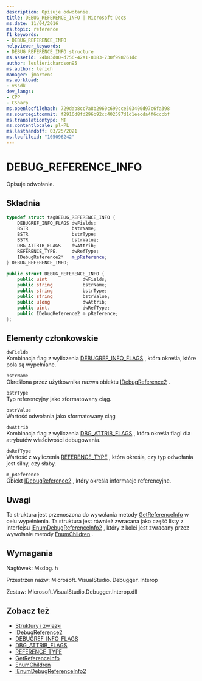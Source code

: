 ```yaml
---
description: Opisuje odwołanie.
title: DEBUG_REFERENCE_INFO | Microsoft Docs
ms.date: 11/04/2016
ms.topic: reference
f1_keywords:
- DEBUG_REFERENCE_INFO
helpviewer_keywords:
- DEBUG_REFERENCE_INFO structure
ms.assetid: 24b83d00-d756-42a1-8083-730f998761dc
author: leslierichardson95
ms.author: lerich
manager: jmartens
ms.workload:
- vssdk
dev_langs:
- CPP
- CSharp
ms.openlocfilehash: 729dab8cc7a8b2960c699cce503400d97c6fa398
ms.sourcegitcommit: f2916d8fd296b92cc402597d1d1eecda4f6cccbf
ms.translationtype: MT
ms.contentlocale: pl-PL
ms.lasthandoff: 03/25/2021
ms.locfileid: "105096242"
---
```

# <a name="debug_reference_info"></a>DEBUG_REFERENCE_INFO
Opisuje odwołanie.

## <a name="syntax"></a>Składnia

```cpp
typedef struct tagDEBUG_REFERENCE_INFO {
    DEBUGREF_INFO_FLAGS dwFields;
    BSTR                bstrName;
    BSTR                bstrType;
    BSTR                bstrValue;
    DBG_ATTRIB_FLAGS    dwAttrib;
    REFERENCE_TYPE.     dwRefType;
    IDebugReference2*   m_pReference;
} DEBUG_REFERENCE_INFO;
```

```csharp
public struct DEBUG_REFERENCE_INFO {
    public uint             dwFields;
    public string           bstrName;
    public string           bstrType;
    public string           bstrValue;
    public ulong            dwAttrib;
    public uint.            dwRefType;
    public IDebugReference2 m_pReference;
};
```

## <a name="members"></a>Elementy członkowskie
`dwFields`\
Kombinacja flag z wyliczenia [DEBUGREF_INFO_FLAGS](../../../extensibility/debugger/reference/debugref-info-flags.md) , która określa, które pola są wypełniane.

`bstrName`\
Określona przez użytkownika nazwa obiektu [IDebugReference2](../../../extensibility/debugger/reference/idebugreference2.md) .

`bstrType`\
Typ referencyjny jako sformatowany ciąg.

`bstrValue`\
Wartość odwołania jako sformatowany ciąg

`dwAttrib`\
Kombinacja flag z wyliczenia [DBG_ATTRIB_FLAGS](../../../extensibility/debugger/reference/dbg-attrib-flags.md) , która określa flagi dla atrybutów właściwości debugowania.

`dwRefType`\
Wartość z wyliczenia [REFERENCE_TYPE](../../../extensibility/debugger/reference/reference-type.md) , która określa, czy typ odwołania jest silny, czy słaby.

`m_pReference`\
Obiekt [IDebugReference2](../../../extensibility/debugger/reference/idebugreference2.md) , który określa informacje referencyjne.

## <a name="remarks"></a>Uwagi
Ta struktura jest przenoszona do wywołania metody [GetReferenceInfo](../../../extensibility/debugger/reference/idebugreference2-getreferenceinfo.md) w celu wypełnienia. Ta struktura jest również zwracana jako część listy z interfejsu [IEnumDebugReferenceInfo2](../../../extensibility/debugger/reference/ienumdebugreferenceinfo2.md) , który z kolei jest zwracany przez wywołanie metody [EnumChildren](../../../extensibility/debugger/reference/idebugreference2-enumchildren.md) .

## <a name="requirements"></a>Wymagania
Nagłówek: Msdbg. h

Przestrzeń nazw: Microsoft. VisualStudio. Debugger. Interop

Zestaw: Microsoft.VisualStudio.Debugger.Interop.dll

## <a name="see-also"></a>Zobacz też
- [Struktury i związki](../../../extensibility/debugger/reference/structures-and-unions.md)
- [IDebugReference2](../../../extensibility/debugger/reference/idebugreference2.md)
- [DEBUGREF_INFO_FLAGS](../../../extensibility/debugger/reference/debugref-info-flags.md)
- [DBG_ATTRIB_FLAGS](../../../extensibility/debugger/reference/dbg-attrib-flags.md)
- [REFERENCE_TYPE](../../../extensibility/debugger/reference/reference-type.md)
- [GetReferenceInfo](../../../extensibility/debugger/reference/idebugreference2-getreferenceinfo.md)
- [EnumChildren](../../../extensibility/debugger/reference/idebugreference2-enumchildren.md)
- [IEnumDebugReferenceInfo2](../../../extensibility/debugger/reference/ienumdebugreferenceinfo2.md)
